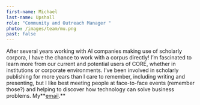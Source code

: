 ```yaml
---
first-name: Michael
last-name: Upshall
role: "Community and Outreach Manager "
photo: /images/team/mu.png
past: false
---
```

After several years working with AI companies making use of scholarly corpora, I have the chance to work with a corpus directly! I’m fascinated to learn more from our current and potential users of CORE, whether in institutions or corporate environments. I’ve been involved in scholarly publishing for more years than I care to remember, including writing and presenting, but I like best meeting people at face-to-face events (remember those?) and helping to discover how technology can solve business problems. My**[email](michael.upshall@open.ac.uk).**